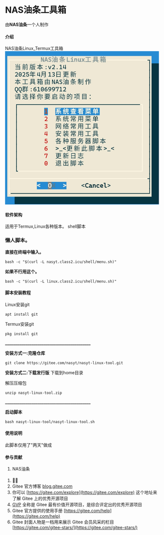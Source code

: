 # NAS油条工具箱
由**NAS油条**一个人制作
#### 介绍
NAS油条Linux_Termux工具箱
![也是](ys.jpg)
#### 软件架构
适用于Termux,Linux各种版本。
shell脚本

### 懒人脚本。
 **直接在终端中输入。** 
```
bash -c "$(curl -L nasyt.class2.icu/shell/menu.sh)"
```
 **如果不行用这个。** 

```
bash -c "$(curl -L linux.class2.icu/shell/menu.sh)"
```


#### 脚本安装教程

Linux安装git
```
apt install git
```

Termux安装git

```
pkg install git
```
 **__________________________________________** 

 **安装方式一:克隆仓库** 
```
git clone https://gitee.com/nasyt/nasyt-linux-tool.git
```

 **安装方式二:下载发行版**
下载到home目录

解压压缩包
```
unzip nasyt-linux-tool.zip
```
 **__________________________________________** 


 **启动脚本** 

```
bash nasyt-linux-tool/nasyt-linux-tool.sh
```


#### 使用说明
此脚本仅用了"两天"做成

#### 参与贡献

1.  NAS油条


#### 

1.  🤔🤔
2.  Gitee 官方博客 [blog.gitee.com](https://blog.gitee.com)
3.  你可以 [https://gitee.com/explore](https://gitee.com/explore) 这个地址来了解 Gitee 上的优秀开源项目
4.  [GVP](https://gitee.com/gvp) 全称是 Gitee 最有价值开源项目，是综合评定出的优秀开源项目
5.  Gitee 官方提供的使用手册 [https://gitee.com/help](https://gitee.com/help)
6.  Gitee 封面人物是一档用来展示 Gitee 会员风采的栏目 [https://gitee.com/gitee-stars/](https://gitee.com/gitee-stars/)
